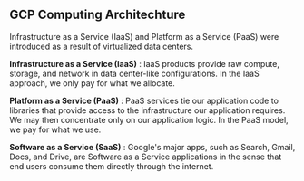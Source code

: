 ## GCP Computing Architechture

Infrastructure as a Service (IaaS) and Platform as a Service (PaaS) were introduced as a result of virtualized data centers.

**Infrastructure as a Service (IaaS)** : IaaS products provide raw compute, storage, and network in data center-like configurations. In the IaaS approach, we only pay for what we allocate.


**Platform as a Service (PaaS)** : PaaS services tie our application code to libraries that provide access to the infrastructure our application requires. We may then concentrate only on our application logic.  In the PaaS model, we pay for what we use.


**Software as a Service (SaaS)** : Google's major apps, such as Search, Gmail, Docs, and Drive, are Software as a Service applications in the sense that end users consume them directly through the internet.
  

